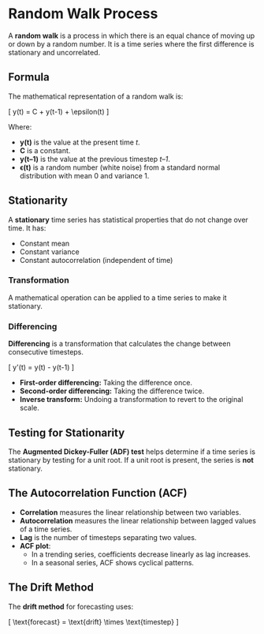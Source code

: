 # Random Walk Process

A **random walk** is a process in which there is an equal chance of moving up or down by a random number. It is a time series where the first difference is stationary and uncorrelated.

## Formula
The mathematical representation of a random walk is:

\[ y(t) = C + y(t-1) + \epsilon(t) \]

Where:
- **y(t)** is the value at the present time *t*.
- **C** is a constant.
- **y(t–1)** is the value at the previous timestep *t–1*.
- **ϵ(t)** is a random number (white noise) from a standard normal distribution with mean 0 and variance 1.

## Stationarity
A **stationary** time series has statistical properties that do not change over time. It has:
- Constant mean
- Constant variance
- Constant autocorrelation (independent of time)

### Transformation
A mathematical operation can be applied to a time series to make it stationary.

### Differencing
**Differencing** is a transformation that calculates the change between consecutive timesteps.

\[ y'(t) = y(t) - y(t-1) \]

- **First-order differencing:** Taking the difference once.
- **Second-order differencing:** Taking the difference twice.
- **Inverse transform:** Undoing a transformation to revert to the original scale.

## Testing for Stationarity
The **Augmented Dickey-Fuller (ADF) test** helps determine if a time series is stationary by testing for a unit root. If a unit root is present, the series is **not** stationary.

## The Autocorrelation Function (ACF)
- **Correlation** measures the linear relationship between two variables.
- **Autocorrelation** measures the linear relationship between lagged values of a time series.
- **Lag** is the number of timesteps separating two values.
- **ACF plot**: 
  - In a trending series, coefficients decrease linearly as lag increases.
  - In a seasonal series, ACF shows cyclical patterns.

## The Drift Method
The **drift method** for forecasting uses:

\[ \text{forecast} = \text{drift} \times \text{timestep} \]
